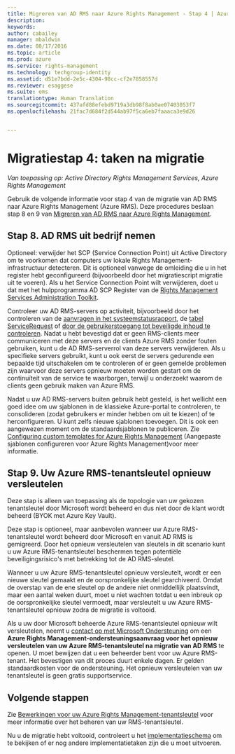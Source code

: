 ```yaml
---
title: Migreren van AD RMS naar Azure Rights Management - Stap 4 | Azure RMS
description: 
keywords: 
author: cabailey
manager: mbaldwin
ms.date: 08/17/2016
ms.topic: article
ms.prod: azure
ms.service: rights-management
ms.technology: techgroup-identity
ms.assetid: d51e7bdd-2e5c-4304-98cc-cf2e7858557d
ms.reviewer: esaggese
ms.suite: ems
translationtype: Human Translation
ms.sourcegitcommit: 437afd88efebd9719a3db98f8ab0ae07403053f7
ms.openlocfilehash: 21fac7d684f2d544ab97f5ca6eb7faaaca3e9d26


---
```


# Migratiestap 4: taken na migratie

*Van toepassing op: Active Directory Rights Management Services, Azure Rights Management*


Gebruik de volgende informatie voor stap 4 van de migratie van AD RMS naar Azure Rights Management (Azure RMS). Deze procedures beslaan stap 8 en 9 van [Migreren van AD RMS naar Azure Rights Management](migrate-from-ad-rms-to-azure-rms.md).


## Stap 8. AD RMS uit bedrijf nemen

Optioneel: verwijder het SCP (Service Connection Point) uit Active Directory om te voorkomen dat computers uw lokale Rights Management-infrastructuur detecteren. Dit is optioneel vanwege de omleiding die u in het register hebt geconfigureerd (bijvoorbeeld door het migratiescript migratie uit te voeren). Als u het Service Connection Point wilt verwijderen, doet u dat met het hulpprogramma AD SCP Register van de [Rights Management Services Administration Toolkit](http://www.microsoft.com/download/details.aspx?id=1479).

Controleer uw AD RMS-servers op activiteit, bijvoorbeeld door het controleren van de [aanvragen in het systeemstatusrapport](https://technet.microsoft.com/library/ee221012%28v=ws.10%29.aspx), de [tabel ServiceRequest](http://technet.microsoft.com/library/dd772686%28v=ws.10%29.aspx) of [door de gebruikerstoegang tot beveiligde inhoud te controleren](http://social.technet.microsoft.com/wiki/contents/articles/3440.ad-rms-frequently-asked-questions-faq.aspx). Nadat u hebt bevestigd dat er geen RMS-clients meer communiceren met deze servers en de clients Azure RMS zonder fouten gebruiken, kunt u de AD RMS-serverrol van deze servers verwijderen. Als u specifieke servers gebruikt, kunt u ook eerst de servers gedurende een bepaalde tijd uitschakelen om te controleren of er geen gemelde problemen zijn waarvoor deze servers opnieuw moeten worden gestart om de continuïteit van de service te waarborgen, terwijl u onderzoekt waarom de clients geen gebruik maken van Azure RMS.

Nadat u uw AD RMS-servers buiten gebruik hebt gesteld, is het wellicht een goed idee om uw sjablonen in de klassieke Azure-portal te controleren, te consolideren (zodat gebruikers er minder hebben om uit te kiezen) of te herconfigureren. U kunt zelfs nieuwe sjablonen toevoegen. Dit is ook een aangewezen moment om de standaardsjablonen te publiceren. Zie [Configuring custom templates for Azure Rights Management](../deploy-use/configure-custom-templates.md) (Aangepaste sjablonen configureren voor Azure Rights Management)voor meer informatie.

## Stap 9. Uw Azure RMS-tenantsleutel opnieuw versleutelen
Deze stap is alleen van toepassing als de topologie van uw gekozen tenantsleutel door Microsoft wordt beheerd en dus niet door de klant wordt beheerd (BYOK met Azure Key Vault).

Deze stap is optioneel, maar aanbevolen wanneer uw Azure RMS-tenantsleutel wordt beheerd door Microsoft en vanuit AD RMS is gemigreerd. Door het opnieuw versleutelen van sleutels in dit scenario kunt u uw Azure RMS-tenantsleutel beschermen tegen potentiële beveiligingsrisico's met betrekking tot de AD RMS-sleutel.

Wanneer u uw Azure RMS-tenantsleutel opnieuw versleutelt, wordt er een nieuwe sleutel gemaakt en de oorspronkelijke sleutel gearchiveerd. Omdat de overstap van de ene sleutel op de andere niet onmiddellijk plaatsvindt, maar een aantal weken duurt, moet u niet wachten totdat u een inbreuk op de oorspronkelijke sleutel vermoedt, maar versleutelt u uw Azure RMS-tenantsleutel opnieuw zodra de migratie is voltooid.

Als u uw door Microsoft beheerde Azure RMS-tenantsleutel opnieuw wilt versleutelen, neemt u [contact op met Microsoft Ondersteuning](../get-started/information-support.md#to-contact-microsoft-support) om een **Azure Rights Management-ondersteuningsaanvraag voor het opnieuw versleutelen van uw Azure RMS-tenantsleutel na migratie van AD RMS** te openen. U moet bewijzen dat u een beheerder bent voor uw Azure RMS-tenant. Het bevestigen van dit proces duurt enkele dagen. Er gelden standaardkosten voor de ondersteuning. Het opnieuw versleutelen van uw tenantsleutel is geen gratis supportservice.


## Volgende stappen

Zie [Bewerkingen voor uw Azure Rights Management-tenantsleutel](../deploy-use/operations-tenant-key.md) voor meer informatie over het beheren van uw RMS-tenantsleutel.

Nu u de migratie hebt voltooid, controleert u het [implementatieschema](deployment-roadmap.md) om te bekijken of er nog andere implementatietaken zijn die u moet uitvoeren.




<!--HONumber=Aug16_HO3-->


